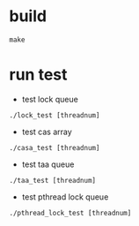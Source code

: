 # build
```
make
```

# run test
* test lock queue

```
./lock_test [threadnum]
```

* test cas array

```
./casa_test [threadnum]
```

* test taa queue

```
./taa_test [threadnum]
```

* test pthread lock queue
```
./pthread_lock_test [threadnum]
```
